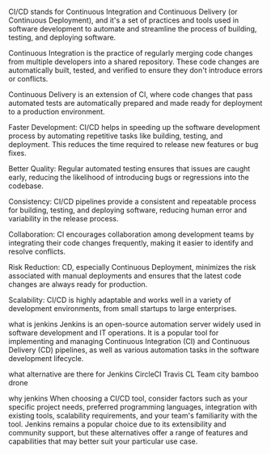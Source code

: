 CI/CD stands for Continuous Integration and Continuous Delivery (or Continuous Deployment), and it's a set of practices and tools used in software development to automate and streamline the process of building, testing, and deploying software.


Continuous Integration is the practice of regularly merging code changes from multiple developers into a shared repository. These code changes are automatically built, tested, and verified to ensure they don't introduce errors or conflicts.

Continuous Delivery is an extension of CI, where code changes that pass automated tests are automatically prepared and made ready for deployment to a production environment.

Faster Development: CI/CD helps in speeding up the software development process by automating repetitive tasks like building, testing, and deployment. This reduces the time required to release new features or bug fixes.

Better Quality: Regular automated testing ensures that issues are caught early, reducing the likelihood of introducing bugs or regressions into the codebase.

Consistency: CI/CD pipelines provide a consistent and repeatable process for building, testing, and deploying software, reducing human error and variability in the release process.

Collaboration: CI encourages collaboration among development teams by integrating their code changes frequently, making it easier to identify and resolve conflicts.

Risk Reduction: CD, especially Continuous Deployment, minimizes the risk associated with manual deployments and ensures that the latest code changes are always ready for production.

Scalability: CI/CD is highly adaptable and works well in a variety of development environments, from small startups to large enterprises.

what is jenkins
Jenkins is an open-source automation server widely used in software development and IT operations. It is a popular tool for implementing and managing Continuous Integration (CI) and Continuous Delivery (CD) pipelines, as well as various automation tasks in the software development lifecycle.


what alternative are there for Jenkins
CircleCI
Travis CL
Team city 
bamboo 
drone 

why jenkins
When choosing a CI/CD tool, consider factors such as your specific project needs, preferred programming languages, integration with existing tools, scalability requirements, and your team's familiarity with the tool. Jenkins remains a popular choice due to its extensibility and community support, but these alternatives offer a range of features and capabilities that may better suit your particular use case.


